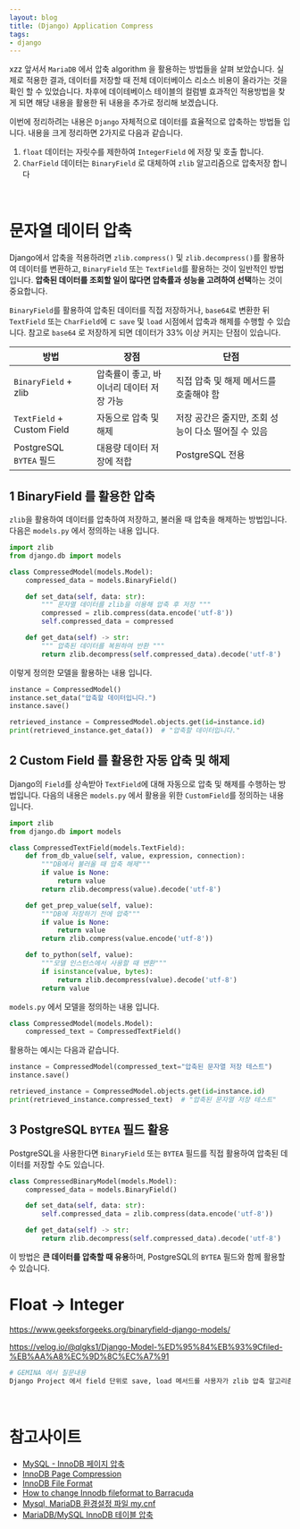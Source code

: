 ```yaml
---
layout: blog
title: (Django) Application Compress
tags:
- django
---
```

xzz
앞서서 `MariaDB` 에서 압축 algorithm 을 활용하는 방법들을 살펴 보았습니다. 실제로 적용한 결과, 데이터를 저장할 때 전체 데이터베이스 리소스 비용이 올라가는 것을 확인 할 수 있었습니다. 차후에 데이테베이스 테이블의 컬럼별 효과적인 적용방법을 찾게 되면 해당 내용을 활용한 뒤 내용을 추가로 정리해 보겠습니다.

이번에 정리하려는 내용은 `Django` 자체적으로 데이터를 효율적으로 압축하는 방법들 입니다. 내용을 크게 정리하면 2가지로 다음과 같습니다.
1. `float` 데이터는 자릿수를 제한하여 `IntegerField` 에 저장 및 호출 합니다.
2. `CharField` 데이터는 `BinaryField` 로 대체하여 `zlib` 알고리즘으로 압축저장 합니다

<br/>

# 문자열 데이터 압축
Django에서 압축을 적용하려면 `zlib.compress()` 및 `zlib.decompress()`를 활용하여 데이터를 변환하고, `BinaryField` 또는 `TextField`를 활용하는 것이 일반적인 방법입니다. **압축된 데이터를 조회할 일이 많다면 압축률과 성능을 고려하여 선택**하는 것이 중요합니다.

`BinaryField`를 활용하여 압축된 데이터를 직접 저장하거나, `base64`로 변환한 뒤 `TextField` 또는 `CharField`에 ㄷ `save` 및 `load` 시점에서 압축과 해제를 수행할 수 있습니다. 참고로 `base64` 로 저장하게 되면 데이터가 33% 이상 커지는 단점이 있습니다.

| 방법                        | 장점  | 단점  |
|----------------------------|------|------|
| `BinaryField` + zlib       | 압축률이 좋고, 바이너리 데이터 저장 가능 | 직접 압축 및 해제 메서드를 호출해야 함 |
| `TextField` + Custom Field | 자동으로 압축 및 해제 | 저장 공간은 줄지만, 조회 성능이 다소 떨어질 수 있음 |
| PostgreSQL `BYTEA` 필드     | 대용량 데이터 저장에 적합 | PostgreSQL 전용 |

## 1 **BinaryField** 를 활용한 압축
`zlib`을 활용하여 데이터를 압축하여 저장하고, 불러올 때 압축을 해제하는 방법입니다. 다음은 `models.py` 에서 정의하는 내용 입니다.
```python
import zlib
from django.db import models

class CompressedModel(models.Model):
    compressed_data = models.BinaryField()

    def set_data(self, data: str):
        """ 문자열 데이터를 zlib을 이용해 압축 후 저장 """
        compressed = zlib.compress(data.encode('utf-8'))
        self.compressed_data = compressed

    def get_data(self) -> str:
        """ 압축된 데이터를 복원하여 반환 """
        return zlib.decompress(self.compressed_data).decode('utf-8')
```

이렇게 정의한 모델을 활용하는 내용 입니다.
```python
instance = CompressedModel()
instance.set_data("압축할 데이터입니다.")
instance.save()

retrieved_instance = CompressedModel.objects.get(id=instance.id)
print(retrieved_instance.get_data())  # "압축할 데이터입니다."
```

## 2 **Custom Field** 를 활용한 자동 압축 및 해제
Django의 `Field`를 상속받아 `TextField`에 대해 자동으로 압축 및 해제를 수행하는 방법입니다. 다음의 내용은 `models.py` 에서 활용을 위한 `CustomField`를 정의하는 내용 입니다.
```python
import zlib
from django.db import models

class CompressedTextField(models.TextField):
    def from_db_value(self, value, expression, connection):
        """DB에서 불러올 때 압축 해제"""
        if value is None:
            return value
        return zlib.decompress(value).decode('utf-8')

    def get_prep_value(self, value):
        """DB에 저장하기 전에 압축"""
        if value is None:
            return value
        return zlib.compress(value.encode('utf-8'))

    def to_python(self, value):
        """모델 인스턴스에서 사용할 때 변환"""
        if isinstance(value, bytes):
            return zlib.decompress(value).decode('utf-8')
        return value
```

`models.py` 에서 모델을 정의하는 내용 입니다.
```python
class CompressedModel(models.Model):
    compressed_text = CompressedTextField()
```

활용하는 예시는 다음과 같습니다.
```python
instance = CompressedModel(compressed_text="압축된 문자열 저장 테스트")
instance.save()

retrieved_instance = CompressedModel.objects.get(id=instance.id)
print(retrieved_instance.compressed_text)  # "압축된 문자열 저장 테스트"
```

## 3 **PostgreSQL `BYTEA` 필드** 활용
PostgreSQL을 사용한다면 `BinaryField` 또는 `BYTEA` 필드를 직접 활용하여 압축된 데이터를 저장할 수도 있습니다.
```python
class CompressedBinaryModel(models.Model):
    compressed_data = models.BinaryField()

    def set_data(self, data: str):
        self.compressed_data = zlib.compress(data.encode('utf-8'))

    def get_data(self) -> str:
        return zlib.decompress(self.compressed_data).decode('utf-8')
```

이 방법은 **큰 데이터를 압축할 때 유용**하며, PostgreSQL의 `BYTEA` 필드와 함께 활용할 수 있습니다.


# Float -> Integer

https://www.geeksforgeeks.org/binaryfield-django-models/

https://velog.io/@qlgks1/Django-Model-%ED%95%84%EB%93%9Cfiled-%EB%AA%A8%EC%9D%8C%EC%A7%91

```bash
# GEMINA 에서 질문내용
Django Project 에서 field 단위로 save, load 메서드를 사용자가 zlib 압축 알고리즘을 적용하는 내용을 예제코드와 함께 보여줘
```


<br/>

# 참고사이트
- [MySQL - InnoDB 페이지 압축](https://myinfrabox.tistory.com/58)
- [InnoDB Page Compression](https://mariadb.com/kb/en/innodb-page-compression/)
- [InnoDB File Format](https://mariadb.com/kb/en/innodb-file-format/)
- [How to change Innodb fileformat to Barracuda](https://mariadb.com/kb/en/how-to-change-innodb-fileformat-to-barracuda/)
- [Mysql, MariaDB 환경설정 파일 my.cnf](https://docs.3rdeyesys.com/docs/database/mysql-mariadb/configure/config-file-my-cnf-position/)
- [MariaDB/MySQL InnoDB 테이블 압축](https://estenpark.tistory.com/377)
